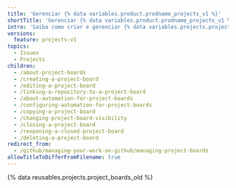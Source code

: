 ```yaml
---
title: 'Gerenciar {% data variables.product.prodname_projects_v1 %}'
shortTitle: 'Gerenciar {% data variables.product.prodname_projects_v1 %}'
intro: 'Saiba como criar e gerenciar {% data variables.projects.projects_v1_boards %}'
versions:
  feature: projects-v1
topics:
  - Issues
  - Projects
children:
  - /about-project-boards
  - /creating-a-project-board
  - /editing-a-project-board
  - /linking-a-repository-to-a-project-board
  - /about-automation-for-project-boards
  - /configuring-automation-for-project-boards
  - /copying-a-project-board
  - /changing-project-board-visibility
  - /closing-a-project-board
  - /reopening-a-closed-project-board
  - /deleting-a-project-board
redirect_from:
  - /github/managing-your-work-on-github/managing-project-boards
allowTitleToDifferFromFilename: true
---
```


{% data reusables.projects.project_boards_old %}

